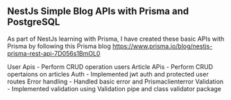 ## NestJs Simple Blog APIs with Prisma and PostgreSQL ##

As part of NestJs learning with Prisma, I have created these basic APIs with Prisma by following this Prisma blog https://www.prisma.io/blog/nestjs-prisma-rest-api-7D056s1BmOL0

User Apis - Perform CRUD operation users
Article APis - Perform CRUD opertaions on articles 
Auth - Implemented jwt auth and protected user routes
Error handling - Handled basic error and Prismaclienterror 
Validation - Implemented validation using Validation pipe and class validator package
